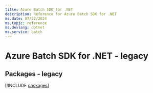 ```yaml
---
title: Azure Batch SDK for .NET
description: Reference for Azure Batch SDK for .NET
ms.date: 07/22/2024
ms.topic: reference
ms.devlang: dotnet
ms.service: batch
---
```

# Azure Batch SDK for .NET - legacy
## Packages - legacy
[!INCLUDE [packages](batch-index.md)]